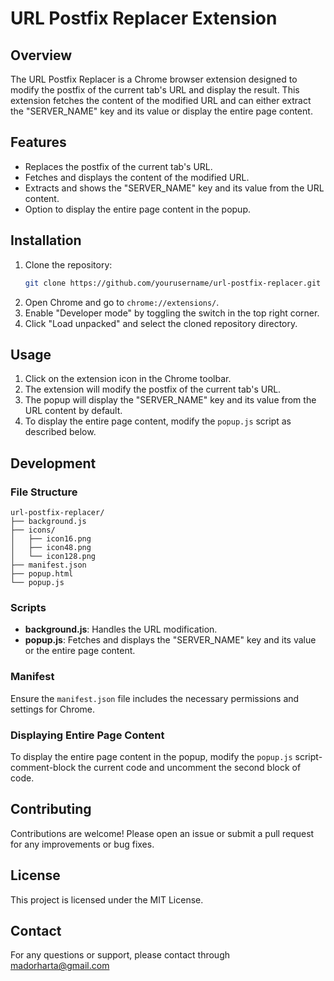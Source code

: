 
# URL Postfix Replacer Extension

## Overview

The URL Postfix Replacer is a Chrome browser extension designed to modify the postfix of the current tab's URL and display the result. This extension fetches the content of the modified URL and can either extract the "SERVER_NAME" key and its value or display the entire page content.

## Features

- Replaces the postfix of the current tab's URL.
- Fetches and displays the content of the modified URL.
- Extracts and shows the "SERVER_NAME" key and its value from the URL content.
- Option to display the entire page content in the popup.

## Installation

1. Clone the repository:
   ```bash
   git clone https://github.com/yourusername/url-postfix-replacer.git
   ```
2. Open Chrome and go to `chrome://extensions/`.
3. Enable "Developer mode" by toggling the switch in the top right corner.
4. Click "Load unpacked" and select the cloned repository directory.

## Usage

1. Click on the extension icon in the Chrome toolbar.
2. The extension will modify the postfix of the current tab's URL.
3. The popup will display the "SERVER_NAME" key and its value from the URL content by default.
4. To display the entire page content, modify the `popup.js` script as described below.

## Development

### File Structure

```
url-postfix-replacer/
├── background.js
├── icons/
│   ├── icon16.png
│   ├── icon48.png
│   └── icon128.png
├── manifest.json
├── popup.html
└── popup.js
```

### Scripts

- **background.js**: Handles the URL modification.
- **popup.js**: Fetches and displays the "SERVER_NAME" key and its value or the entire page content.

### Manifest

Ensure the `manifest.json` file includes the necessary permissions and settings for Chrome.

### Displaying Entire Page Content

To display the entire page content in the popup, modify the `popup.js` script-
comment-block the current code and uncomment the second block of code. 

## Contributing

Contributions are welcome! Please open an issue or submit a pull request for any improvements or bug fixes.

## License

This project is licensed under the MIT License.

## Contact

For any questions or support, please contact through madorharta@gmail.com
